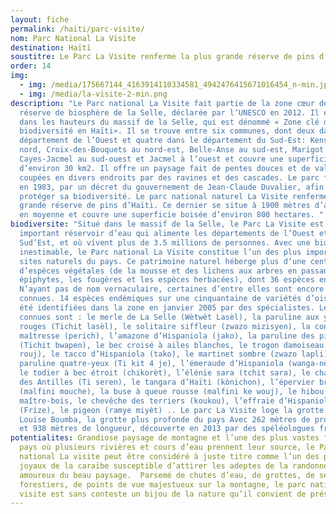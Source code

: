 ```yaml
---
layout: fiche
permalink: /haiti/parc-visite/
nom: Parc National La Visite
destination: Haïti
soustitre: Le Parc La Visite renferme la plus grande réserve de pins d’Haïti
order: 14
img:
  - img: /media/175667144_4163914110334581_4942476415671016454_n-min.jpg
  - img: /media/la-visite-2-min.png
description: "Le Parc national La Visite fait partie de la zone cœur de la
  réserve de biosphère de la Selle, déclarée par l’UNESCO en 2012. Il est situé
  dans les hauteurs du massif de la Selle, qui est dénommé « Zone clé de la
  biodiversité en Haïti». Il se trouve entre six communes, dont deux dans le
  département de l’Ouest et quatre dans le département du Sud-Est: Kenscoff au
  nord, Croix-des-Bouquets au nord-est, Belle-Anse au sud-est, Marigot au sud,
  Cayes-Jacmel au sud-ouest et Jacmel à l’ouest et couvre une superficie
  d’environ 30 km2. Il offre un paysage fait de pentes douces et de vallées,
  coupées en divers endroits par des ravines et des cascades. Le parc fut créé
  en 1983, par un décret du gouvernement de Jean-Claude Duvalier, afin de
  protéger sa biodiversité. Le parc national naturel La Visite renferme la plus
  grande réserve de pins d’Haïti. Ce dernier se situe à 1900 mètres d’altitude
  en moyenne et couvre une superficie boisée d’environ 800 hectares. "
biodiversite: "Situé dans le massif de la Selle, le Parc La Visite est un
  important réservoir d’eau qui alimente les départements de l’Ouest et du
  Sud’Est, et où vivent plus de 3.5 millions de personnes. Avec une biodiversité
  inestimable, le Parc national La Visite constitue l’un des plus importants
  sites naturels du pays. Ce patrimoine naturel héberge plus d’une centaine
  d’espèces végétales (de la mousse et des lichens aux arbres en passant par les
  épiphytes, les fougères et les espèces herbacées), dont 36 espèces endémiques.
  N’ayant pas de nom vernaculaire, certaines d’entre elles sont encore mal
  connues. 14 espèces endémiques sur une cinquantaine de variétés d’oiseaux ont
  été identifiées dans la zone en janvier 2005 par des spécialistes. Les plus
  connues sont : le merle de La Selle (Wètwèt Lasèl), la paruline aux yeux
  rouges (Tichit lasèl), le solitaire siffleur (zwazo mizisyen), la conure
  maîtresse (perich), l’amazone d’Hispaniola (jako), la paruline des pins
  (Tichit bwapen), le bec croisé à ailes blanches, le trogon damoiseau (kanson
  rouj), le tacco d’Hispaniola (tako), le martinet sombre (zwazo lapli), la
  paruline quatre-yeux (Ti kit 4 je), l’émeraude d’Hispaniola (wanga-nègès mòn),
  le todier à bec étroit (chikorèt), l’élénie sara (tchit sara), le charderonnet
  des Antilles (Ti seren), le tangara d’Haïti (kònichon), l’épervier brun
  (malfini mouche), la buse à queue rousse (malfini ke wouj), le hibou
  maître-bois, le chevêche des terriers (koukou), l’effraie d’Hispaniola
  (Frize), le pigeon (ramye miyèt) .. Le parc La Visite loge la grotte Marie
  Louise Boumba, la grotte plus profonde du pays Avec 262 mètres de profondeur
  et 938 mètres de longueur, découverte en 2013 par des spéléologues français."
potentialites: Grandiose paysage de montagne et l’une des plus vastes forêts du
  pays où plusieurs rivières et cours d’eau prennent leur source, le Parc
  national La visite peut être considéré à juste titre comme l’un des plus beaux
  joyaux de la caraïbe susceptible d’attirer les adeptes de la randonnée et des
  amoureux du beau paysage.  Parsemé de chutes d’eau, de grottes, de sentiers
  forestiers, de points de vue majestueux sur la montagne, le parc national la
  visite est sans conteste un bijou de la nature qu’il convient de préserver.
---
```

